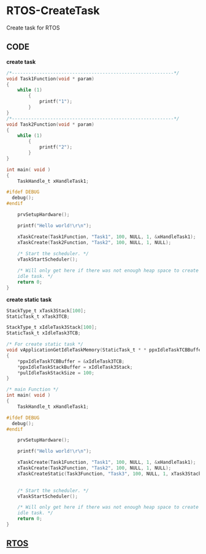 <!--
 * @Date: 2024-09-10
 * @LastEditors: GoKo-Son626
 * @LastEditTime: 2024-09-10
 * @FilePath: \freeRTOS\3.RTOS-CreateTask.md
 * @Description: 
-->
# RTOS-CreateTask

Create task for RTOS

## CODE

**create task**
```c
/*-----------------------------------------------------------*/
void Task1Function(void * param)
{
	while (1)
		{
			printf("1");
		}
}
/*-----------------------------------------------------------*/
void Task2Function(void * param)
{
	while (1)
		{
			printf("2");
		}
}

int main( void )
{
	TaskHandle_t xHandleTask1;

#ifdef DEBUG
  debug();
#endif

	prvSetupHardware();

	printf("Hello world!\r\n");

	xTaskCreate(Task1Function, "Task1", 100, NULL, 1, &xHandleTask1);
	xTaskCreate(Task2Function, "Task2", 100, NULL, 1, NULL);
	
	/* Start the scheduler. */
	vTaskStartScheduler();

	/* Will only get here if there was not enough heap space to create the
	idle task. */
	return 0;
}
```

**create static task**
```c
StackType_t xTask3Stack[100];
StaticTask_t xTask3TCB;

StackType_t xIdleTask3Stack[100];
StaticTask_t xIdleTask3TCB;

/* For create static task */
void vApplicationGetIdleTaskMemory(StaticTask_t * * ppxIdleTaskTCBBuffer, StackType_t * * ppxIdleTaskStackBuffer, uint32_t * pulIdleTaskStackSize)
{
	*ppxIdleTaskTCBBuffer = &xIdleTask3TCB;
	*ppxIdleTaskStackBuffer = xIdleTask3Stack;
	*pulIdleTaskStackSize = 100;
}

/* main Function */
int main( void )
{
	TaskHandle_t xHandleTask1;

#ifdef DEBUG
  debug();
#endif

	prvSetupHardware();

	printf("Hello world!\r\n");

	xTaskCreate(Task1Function, "Task1", 100, NULL, 1, &xHandleTask1);
	xTaskCreate(Task2Function, "Task2", 100, NULL, 1, NULL);
	xTaskCreateStatic(Task3Function, "Task3", 100, NULL, 1, xTask3Stack, &xTask3TCB);

	
	/* Start the scheduler. */
	vTaskStartScheduler();

	/* Will only get here if there was not enough heap space to create the
	idle task. */
	return 0;
}
```


## [RTOS](/Files/FreeRTOS/)

